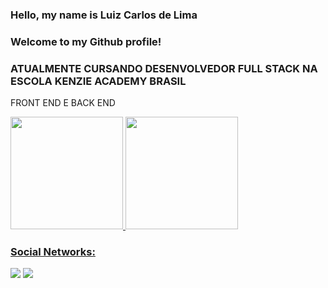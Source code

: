 ### Hello, my name is Luiz Carlos de Lima 

### Welcome to my Github profile!

### ATUALMENTE CURSANDO DESENVOLVEDOR FULL STACK NA ESCOLA KENZIE ACADEMY BRASIL
FRONT END E BACK END

<div>
  <a href="https://github.com/luizsilvatraders">
  <img height="180em" src="https://github-readme-stats.vercel.app/api/top-langs/?username=luizsilvatraders&layout=compact&langs_count=7&theme=dracula"/>
  <img height="180em" src="https://github-readme-stats.vercel.app/api?username=luizsilvatraders&show_icons=true&theme=dracula&include_all_commits=true&count_private=true"/>
</div>
  
### Social Networks:

<div>
  <a href="https://www.instagram.com/lcarlos.lima18/?hl=en" target="_blank"><img src="https://img.shields.io/badge/-Instagram-%23E4405F?style=for-the-badge&logo=instagram&logoColor=white" target="_blank"></a>
  <a href="https://www.linkedin.com/in/luiz-carlos-de-lima-silva-196857239/" target="_blank"><img src="https://img.shields.io/badge/-LinkedIn-%230077B5?style=for-the-badge&logo=linkedin&logoColor=white" target="_blank"></a>   
</div>
